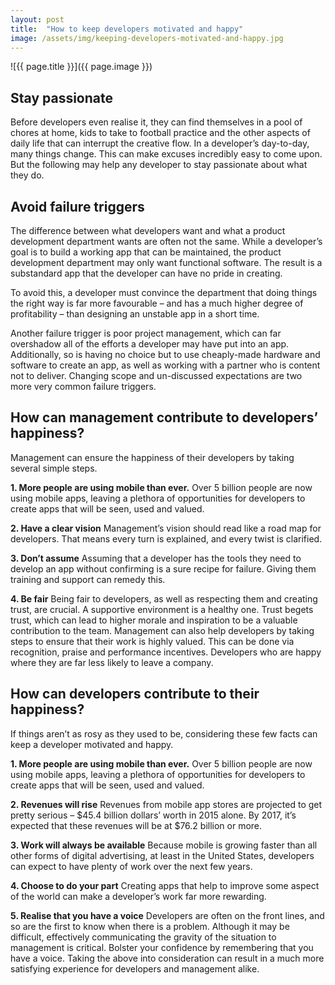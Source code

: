 ```yaml
---
layout: post
title:  "How to keep developers motivated and happy"
image: /assets/img/keeping-developers-motivated-and-happy.jpg
---
```


![{{ page.title }}]({{ page.image }})

## Stay passionate
Before developers even realise it, they can find themselves in a pool of chores at home, kids to take to football practice and the other aspects of daily life that can interrupt the creative flow. In a developer’s day-to-day, many things change. This can make excuses incredibly easy to come upon. But the following may help any developer to stay passionate about what they do.

## Avoid failure triggers
The difference between what developers want and what a product development department wants are often not the same. While a developer’s goal is to build a working app that can be maintained, the product development department may only want functional software. The result is a substandard app that the developer can have no pride in creating.

To avoid this, a developer must convince the department that doing things the right way is far more favourable – and has a much higher degree of profitability – than designing an unstable app in a short time.

Another failure trigger is poor project management, which can far overshadow all of the efforts a developer may have put into an app. Additionally, so is having no choice but to use cheaply-made hardware and software to create an app, as well as working with a partner who is content not to deliver. Changing scope and un-discussed expectations are two more very common failure triggers.

## How can management contribute to developers’ happiness?
Management can ensure the happiness of their developers by taking several simple steps.

**1. More people are using mobile than ever.**
Over 5 billion people are now using mobile apps, leaving a plethora of opportunities for developers to create apps that will be seen, used and valued.

**2. Have a clear vision**
Management’s vision should read like a road map for developers. That means every turn is explained, and every twist is clarified.

**3. Don’t assume**
Assuming that a developer has the tools they need to develop an app without confirming is a sure recipe for failure. Giving them training and support can remedy this.

**4. Be fair**
Being fair to developers, as well as respecting them and creating trust, are crucial. A supportive environment is a healthy one. Trust begets trust, which can lead to higher morale and inspiration to be a valuable contribution to the team. Management can also help developers by taking steps to ensure that their work is highly valued. This can be done via recognition, praise and performance incentives. Developers who are happy where they are far less likely to leave a company.

## How can developers contribute to their happiness?
If things aren’t as rosy as they used to be, considering these few facts can keep a developer motivated and happy.

**1. More people are using mobile than ever.**
Over 5 billion people are now using mobile apps, leaving a plethora of opportunities for developers to create apps that will be seen, used and valued.

**2. Revenues will rise**
Revenues from mobile app stores are projected to get pretty serious – $45.4 billion dollars’ worth in 2015 alone. By 2017, it’s expected that these revenues will be at $76.2 billion or more.

**3. Work will always be available**
Because mobile is growing faster than all other forms of digital advertising, at least in the United States, developers can expect to have plenty of work over the next few years.

**4. Choose to do your part**
Creating apps that help to improve some aspect of the world can make a developer’s work far more rewarding.

**5. Realise that you have a voice**
Developers are often on the front lines, and so are the first to know when there is a problem. Although it may be difficult, effectively communicating the gravity of the situation to management is critical. Bolster your confidence by remembering that you have a voice. Taking the above into consideration can result in a much more satisfying experience for developers and management alike.
